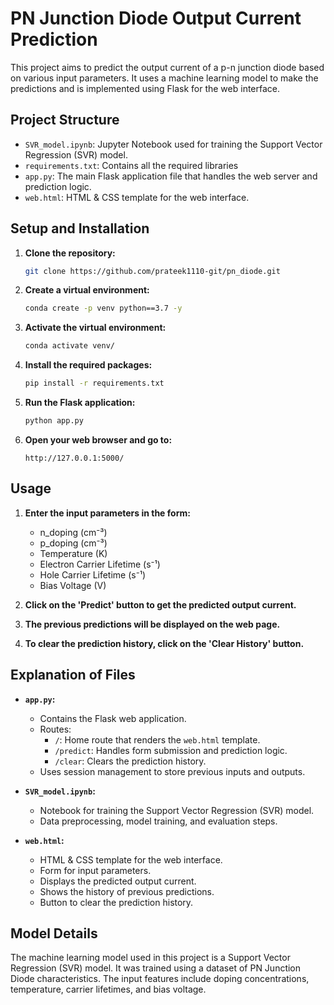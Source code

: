 
# PN Junction Diode Output Current Prediction

This project aims to predict the output current of a p-n junction diode based on various input parameters. It uses a machine learning model to make the predictions and is implemented using Flask for the web interface.

## Project Structure

- `SVR_model.ipynb`: Jupyter Notebook used for training the Support Vector Regression (SVR) model.
- `requirements.txt`: Contains all the required libraries
- `app.py`: The main Flask application file that handles the web server and prediction logic.
- `web.html`: HTML & CSS template for the web interface.

## Setup and Installation

1. **Clone the repository:**
    ```bash
    git clone https://github.com/prateek1110-git/pn_diode.git
    ```

2. **Create a virtual environment:**
    ```bash
    conda create -p venv python==3.7 -y
    ```

3. **Activate the virtual environment:**
      ```bash
      conda activate venv/
      ```

4. **Install the required packages:**
    ```bash
    pip install -r requirements.txt
    ```

5. **Run the Flask application:**
    ```bash
    python app.py
    ```

6. **Open your web browser and go to:**
    ```
    http://127.0.0.1:5000/
    ```

## Usage

1. **Enter the input parameters in the form:**
    - n_doping (cm⁻³)
    - p_doping (cm⁻³)
    - Temperature (K)
    - Electron Carrier Lifetime (s⁻¹)
    - Hole Carrier Lifetime (s⁻¹)
    - Bias Voltage (V)

2. **Click on the 'Predict' button to get the predicted output current.**

3. **The previous predictions will be displayed on the web page.**

4. **To clear the prediction history, click on the 'Clear History' button.**

## Explanation of Files

- **`app.py`:**
  - Contains the Flask web application.
  - Routes:
    - `/`: Home route that renders the `web.html` template.
    - `/predict`: Handles form submission and prediction logic.
    - `/clear`: Clears the prediction history.
  - Uses session management to store previous inputs and outputs.

- **`SVR_model.ipynb`:**
  - Notebook for training the Support Vector Regression (SVR) model.
  - Data preprocessing, model training, and evaluation steps.

- **`web.html`:**
  - HTML & CSS template for the web interface.
  - Form for input parameters.
  - Displays the predicted output current.
  - Shows the history of previous predictions.
  - Button to clear the prediction history.

## Model Details

The machine learning model used in this project is a Support Vector Regression (SVR) model. It was trained using a dataset of PN Junction Diode characteristics. The input features include doping concentrations, temperature, carrier lifetimes, and bias voltage.

